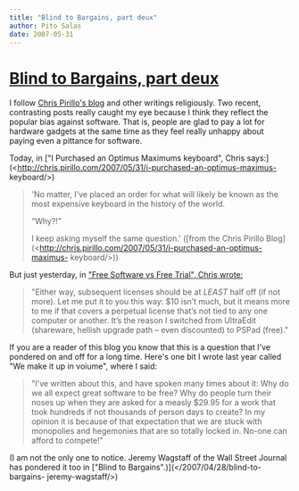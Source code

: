 ```yaml
---
title: "Blind to Bargains, part deux"
author: Pito Salas
date: 2007-05-31
---
```

# [Blind to Bargains, part deux](None)




I follow [Chris Pirillo's blog](<http://chris.pirillo.com/>) and other
writings religiously. Two recent, contrasting posts really caught my eye
because I think they reflect the popular bias against software. That is,
people are glad to pay a lot for hardware gadgets at the same time as they
feel really unhappy about paying even a pittance for software.

Today, in ["I Purchased an Optimus Maximums keyboard", Chris
says:](<http://chris.pirillo.com/2007/05/31/i-purchased-an-optimus-maximus-
keyboard/>)

> 'No matter, I’ve placed an order for what will likely be known as the most
> expensive keyboard in the history of the world.
>
> “Why?!”
>
> I keep asking myself the same question.' ([from the Chris Pirillo
> Blog](<http://chris.pirillo.com/2007/05/31/i-purchased-an-optimus-maximus-
> keyboard/>))

But just yesterday, in ["Free Software vs Free Trial", Chris
wrote:](<http://chris.pirillo.com/2007/05/30/free-software-vs-free-trial/>)

> "Either way, subsequent licenses should be at *LEAST* half off (if not
> more). Let me put it to you this way: $10 isn’t much, but it means more to
> me if that covers a perpetual license that’s not tied to any one computer or
> another. It’s the reason I switched from UltraEdit (shareware, hellish
> upgrade path – even discounted) to PSPad (free)."

If you are a reader of this blog you know that this is a question that I've
pondered on and off for a long time. Here's one bit I wrote last year called
"We make it up in voiume", where I said:

> "I’ve written about this, and have spoken many times about it: Why do we all
> expect great software to be free? Why do people turn their noses up when
> they are asked for a measly $29.95 for a work that took hundreds if not
> thousands of person days to create? In my opinion it is because of that
> expectation that we are stuck with monopolies and hegemonies that are so
> totally locked in. No-one can afford to compete!"

(I am not the only one to notice. Jeremy Wagstaff of the Wall Street Journal
has pondered it too in ["Blind to Bargains".)](</2007/04/28/blind-to-bargains-
jeremy-wagstaff/>)



